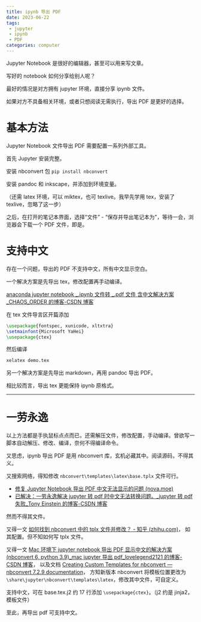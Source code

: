 ```yaml
---
title: ipynb 导出 PDF
date: 2023-06-22
tags:
 - jupyter
 - ipynb
 - PDF
categories: computer
---
```


Jupyter Notebook 是很好的编辑器，甚至可以用来写文章。

写好的 notebook 如何分享给别人呢？

最好的情况是对方拥有 jupyter 环境，直接分享 ipynb 文件。

如果对方不具备相关环境，或者只想阅读无需执行，导出 PDF 是更好的选择。


<!--more-->


# 基本方法

Jupyter Notebook 文件导出 PDF 需要配置一系列外部工具。

首先 Jupyter 安装完整。

安装 nbconvert 包 `pip install nbconvert`

安装 pandoc 和 inkscape，并添加到环境变量。

（还需 latex 环境，可以 miktex，也可 texlive。我早先学用 tex，安装了 texlive，忽略了这一步）

之后，在打开的笔记本界面，选择“文件” - “保存并导出笔记本为”，等待一会，浏览器会下载一个 PDF 文件，即是。

# 支持中文

存在一个问题，导出的 PDF 不支持中文，所有中文显示空白。

一个解决方案是先导出 tex，修改配置再手动编译。

[anaconda jupyter notebook \_.ipynb 文件转 \_.pdf 文件 含中文解决方案\_CHAOS\_ORDER 的博客-CSDN 博客](https://blog.csdn.net/chaos_order/article/details/101114270)

在 tex 文件导言区开篇添加

```latex
\usepackage{fontspec, xunicode, xltxtra}
\setmainfont{Microsoft YaHei}
\usepackage{ctex}
```

然后编译

```bash
xelatex demo.tex
```

另一个解决方案是先导出 markdown，再用 pandoc 导出 PDF。

相比较而言，导出 tex 更能保持 ipynb 原格式。

***

# 一劳永逸

以上方法都是手执鼠标点点而已，还需解压文件，修改配置，手动编译。曾欲写一脚本自动解压、修改、编译，奈何不得编译命令。

又思虑，ipynb 导出 PDF 是用 nbconvert 库，玄机必藏其中。阅读源码，不得其义。

又搜索网络，得知修改 `nbconvert\templates\latex\base.tplx` 文件可行。

*   [修复 Jupyter Notebook 导出 PDF 中文无法显示的问题 (nova.moe)](https://nova.moe/fix-jupyter-export-pdf-cjk-display-problem/)
*   [已解决：一劳永逸解决 jupyter 转 pdf 时中文无法转换问题。\_jupyter 转 pdf 失败\_Tony Einstein 的博客-CSDN 博客](https://blog.csdn.net/qq_42658739/article/details/107544863)

然而不得其文件。

又得一文 [如何找到 nbconvert 中的 tplx 文件并修改？ - 知乎 (zhihu.com)](https://www.zhihu.com/question/427092422/answer/1540059677)，
如其配置。但不知如何写 tplx 文件。

又得一文 [Mac 环境下 jupyter notebook 导出 PDF 显示中文的解决方案 (nbconvert 6, python 3.9)\_mac jupyter 导出 pdf\_lovelegend2121 的博客-CSDN 博客](https://blog.csdn.net/lovelegend2121/article/details/119150858)，
以及文档 [Creating Custom Templates for nbconvert — nbconvert 7.2.9 documentation](https://nbconvert.readthedocs.io/en/latest/customizing.html)，
方知新版本 nbconvert 将模板位置更改为 `\share\jupyter\nbconvert\templates\latex`，修改其中文件，可自定义。

支持中文，可在 base.tex.j2 约 17 行添加 `\usepackage{ctex}`。（j2 约是 jinja2，模板文件）

至此，再导出 pdf 可支持中文。

